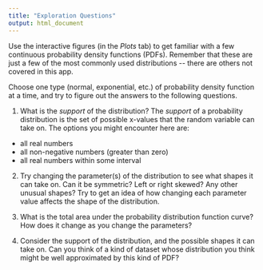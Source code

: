 ```yaml
---
title: "Exploration Questions"
output: html_document
---
```


Use the interactive figures (in the *Plots* tab) to get familiar with a few continuous probability density functions (PDFs). Remember that these are just a few of the most commonly used distributions -- there are others not covered in this app.  

Choose one type (normal, exponential, etc.) of probability density function at a time, and try to figure out the answers to the following questions.

1. What is the *support* of the distribution?  The *support* of a probability distribution is the set of possible x-values that the random variable can take on.  The options you might encounter here are:
  - all real numbers
  - all non-negative numbers (greater than zero)
  - all real numbers within some interval

2. Try changing the parameter(s) of the distribution to see what shapes it can take on.  Can it be symmetric?  Left or right skewed?  Any other unusual shapes?  Try to get an idea of how changing each parameter value affects the shape of the distribution.

3. What is the total area under the probability distribution function curve?  How does it change as you change the parameters?

4. Consider the support of the distribution, and the possible shapes it can take on.  Can you think of a kind of dataset whose distribution you think might be well approximated by this kind of PDF?  



